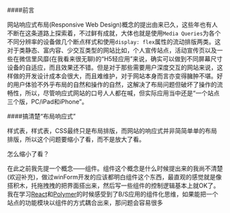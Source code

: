 <!--begin
"title":"响应式布局",
"subtitle":"威廉·华莱士，一个充满传奇色彩的人物。他的基本情况，正史没有准确的记载，关于他早年经历的所有说法都源于后人流传的口头文学，找不到可靠的佐证",
"bgphoto":"#f60",
"publishtime":"2015/12/30",
"category":"mess",
"preview":""
end-->

####前言

网站响应式布局(Responsive Web Design)概念的提出由来已久，这些年也有人不断在这条道路上探索着，不过鲜有成就，大体也就是使用`Media Queries`为各个不同分辨率的设备做几个断点样式和使用`display: flex`属性的流动排版两类。这对于类静态、富内容、少交互类型的网站比如，个人宣传站点，活动宣传页以及一些在微信里风靡(在我看来很无聊)的“H5轻应用”来说，确实可以做到不同屏幕尺寸设备的自适应，而且效果还不错。但是对于那些需要用户深度交互的网站来说，这样做的开发设计成本会很大，而且难维护，对于网站本身而言亦变得臃肿不堪。好的用户体验不外乎布局的自然和操作的自然，这解决了布局问题但破坏了操作的流畅性，所以，尽管响应式网站的口号人人都在喊，但实际应用当中还是“一个站点三个版，PC/iPad和iPhone”。

####搞清楚“布局响应式”

样式表，样式表，CSS最终只是布局排版，而网站的响应式并非简简单单的布局排版，所以这个问题要缩小了看，而不是放大了看。

怎么缩小了看？

在此之前我先提一个概念——组件。组件这个概念是什么时候提出来的我尚不清楚(欢迎补充)，做过winForm开发的应该都明白组件这个东西，最直观的感觉就是像搭积木，托拖拽拽的把界面搭出来，然后写一些组件的控制逻辑基本上就OK了。我在学习[React](http://facebook.github.io/react)和[Polymer](http://docs.polymerchina.org/)的时候感受到了B/S应用的组件化思维，如果能把一个站点的功能模块以组件的方式耦合出来，那问题会容易很多